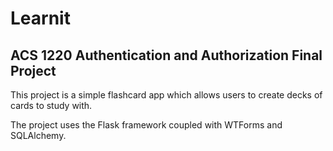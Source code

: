 # Learnit

## ACS 1220 Authentication and Authorization Final Project

This project is a simple flashcard app which allows users to create decks
of cards to study with.

The project uses the Flask framework coupled with WTForms and SQLAlchemy.
